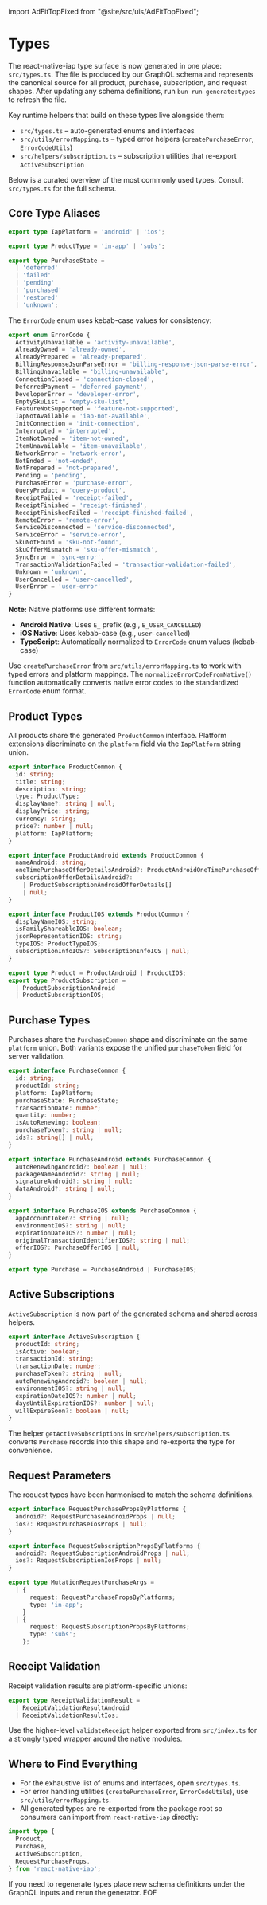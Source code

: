 import AdFitTopFixed from "@site/src/uis/AdFitTopFixed";

# Types

<AdFitTopFixed />

The react-native-iap type surface is now generated in one place: `src/types.ts`. The file is produced by our GraphQL schema and represents the canonical source for all product, purchase, subscription, and request shapes. After updating any schema definitions, run `bun run generate:types` to refresh the file.

Key runtime helpers that build on these types live alongside them:

- `src/types.ts` – auto-generated enums and interfaces
- `src/utils/errorMapping.ts` – typed error helpers (`createPurchaseError`, `ErrorCodeUtils`)
- `src/helpers/subscription.ts` – subscription utilities that re-export `ActiveSubscription`

Below is a curated overview of the most commonly used types. Consult `src/types.ts` for the full schema.

## Core Type Aliases

```ts
export type IapPlatform = 'android' | 'ios';

export type ProductType = 'in-app' | 'subs';

export type PurchaseState =
  | 'deferred'
  | 'failed'
  | 'pending'
  | 'purchased'
  | 'restored'
  | 'unknown';
```

The `ErrorCode` enum uses kebab-case values for consistency:

```ts
export enum ErrorCode {
  ActivityUnavailable = 'activity-unavailable',
  AlreadyOwned = 'already-owned',
  AlreadyPrepared = 'already-prepared',
  BillingResponseJsonParseError = 'billing-response-json-parse-error',
  BillingUnavailable = 'billing-unavailable',
  ConnectionClosed = 'connection-closed',
  DeferredPayment = 'deferred-payment',
  DeveloperError = 'developer-error',
  EmptySkuList = 'empty-sku-list',
  FeatureNotSupported = 'feature-not-supported',
  IapNotAvailable = 'iap-not-available',
  InitConnection = 'init-connection',
  Interrupted = 'interrupted',
  ItemNotOwned = 'item-not-owned',
  ItemUnavailable = 'item-unavailable',
  NetworkError = 'network-error',
  NotEnded = 'not-ended',
  NotPrepared = 'not-prepared',
  Pending = 'pending',
  PurchaseError = 'purchase-error',
  QueryProduct = 'query-product',
  ReceiptFailed = 'receipt-failed',
  ReceiptFinished = 'receipt-finished',
  ReceiptFinishedFailed = 'receipt-finished-failed',
  RemoteError = 'remote-error',
  ServiceDisconnected = 'service-disconnected',
  ServiceError = 'service-error',
  SkuNotFound = 'sku-not-found',
  SkuOfferMismatch = 'sku-offer-mismatch',
  SyncError = 'sync-error',
  TransactionValidationFailed = 'transaction-validation-failed',
  Unknown = 'unknown',
  UserCancelled = 'user-cancelled',
  UserError = 'user-error'
}
```

**Note:** Native platforms use different formats:
- **Android Native**: Uses `E_` prefix (e.g., `E_USER_CANCELLED`)
- **iOS Native**: Uses kebab-case (e.g., `user-cancelled`)
- **TypeScript**: Automatically normalized to `ErrorCode` enum values (kebab-case)

Use `createPurchaseError` from `src/utils/errorMapping.ts` to work with typed errors and platform mappings. The `normalizeErrorCodeFromNative()` function automatically converts native error codes to the standardized `ErrorCode` enum format.

## Product Types

All products share the generated `ProductCommon` interface. Platform extensions discriminate on the `platform` field via the `IapPlatform` string union.

```ts
export interface ProductCommon {
  id: string;
  title: string;
  description: string;
  type: ProductType;
  displayName?: string | null;
  displayPrice: string;
  currency: string;
  price?: number | null;
  platform: IapPlatform;
}

export interface ProductAndroid extends ProductCommon {
  nameAndroid: string;
  oneTimePurchaseOfferDetailsAndroid?: ProductAndroidOneTimePurchaseOfferDetail | null;
  subscriptionOfferDetailsAndroid?:
    | ProductSubscriptionAndroidOfferDetails[]
    | null;
}

export interface ProductIOS extends ProductCommon {
  displayNameIOS: string;
  isFamilyShareableIOS: boolean;
  jsonRepresentationIOS: string;
  typeIOS: ProductTypeIOS;
  subscriptionInfoIOS?: SubscriptionInfoIOS | null;
}

export type Product = ProductAndroid | ProductIOS;
export type ProductSubscription =
  | ProductSubscriptionAndroid
  | ProductSubscriptionIOS;
```

## Purchase Types

Purchases share the `PurchaseCommon` shape and discriminate on the same `platform` union. Both variants expose the unified `purchaseToken` field for server validation.

```ts
export interface PurchaseCommon {
  id: string;
  productId: string;
  platform: IapPlatform;
  purchaseState: PurchaseState;
  transactionDate: number;
  quantity: number;
  isAutoRenewing: boolean;
  purchaseToken?: string | null;
  ids?: string[] | null;
}

export interface PurchaseAndroid extends PurchaseCommon {
  autoRenewingAndroid?: boolean | null;
  packageNameAndroid?: string | null;
  signatureAndroid?: string | null;
  dataAndroid?: string | null;
}

export interface PurchaseIOS extends PurchaseCommon {
  appAccountToken?: string | null;
  environmentIOS?: string | null;
  expirationDateIOS?: number | null;
  originalTransactionIdentifierIOS?: string | null;
  offerIOS?: PurchaseOfferIOS | null;
}

export type Purchase = PurchaseAndroid | PurchaseIOS;
```

## Active Subscriptions

`ActiveSubscription` is now part of the generated schema and shared across helpers.

```ts
export interface ActiveSubscription {
  productId: string;
  isActive: boolean;
  transactionId: string;
  transactionDate: number;
  purchaseToken?: string | null;
  autoRenewingAndroid?: boolean | null;
  environmentIOS?: string | null;
  expirationDateIOS?: number | null;
  daysUntilExpirationIOS?: number | null;
  willExpireSoon?: boolean | null;
}
```

The helper `getActiveSubscriptions` in `src/helpers/subscription.ts` converts `Purchase` records into this shape and re-exports the type for convenience.

## Request Parameters

The request types have been harmonised to match the schema definitions.

```ts
export interface RequestPurchasePropsByPlatforms {
  android?: RequestPurchaseAndroidProps | null;
  ios?: RequestPurchaseIosProps | null;
}

export interface RequestSubscriptionPropsByPlatforms {
  android?: RequestSubscriptionAndroidProps | null;
  ios?: RequestSubscriptionIosProps | null;
}

export type MutationRequestPurchaseArgs =
  | {
      request: RequestPurchasePropsByPlatforms;
      type: 'in-app';
    }
  | {
      request: RequestSubscriptionPropsByPlatforms;
      type: 'subs';
    };
```

## Receipt Validation

Receipt validation results are platform-specific unions:

```ts
export type ReceiptValidationResult =
  | ReceiptValidationResultAndroid
  | ReceiptValidationResultIos;
```

Use the higher-level `validateReceipt` helper exported from `src/index.ts` for a strongly typed wrapper around the native modules.

## Where to Find Everything

- For the exhaustive list of enums and interfaces, open `src/types.ts`.
- For error handling utilities (`createPurchaseError`, `ErrorCodeUtils`), use `src/utils/errorMapping.ts`.
- All generated types are re-exported from the package root so consumers can import from `react-native-iap` directly:

```ts
import type {
  Product,
  Purchase,
  ActiveSubscription,
  RequestPurchaseProps,
} from 'react-native-iap';
```

If you need to regenerate types place new schema definitions under the GraphQL inputs and rerun the generator. EOF
